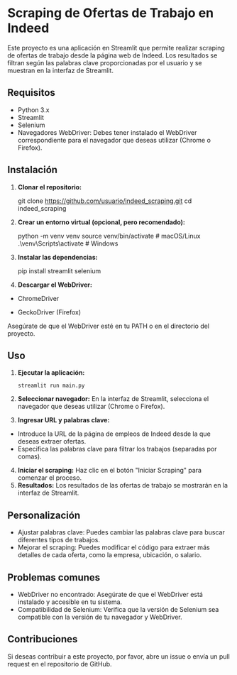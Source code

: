 # Scraping de Ofertas de Trabajo en Indeed

Este proyecto es una aplicación en Streamlit que permite realizar scraping de ofertas de trabajo desde la página web de Indeed. Los resultados se filtran según las palabras clave proporcionadas por el usuario y se muestran en la interfaz de Streamlit.

## Requisitos

- Python 3.x
- Streamlit
- Selenium
- Navegadores WebDriver: Debes tener instalado el WebDriver correspondiente para el navegador que deseas utilizar (Chrome o Firefox).

## Instalación

1. **Clonar el repositorio:**


    git clone https://github.com/usuario/indeed_scraping.git
    cd indeed_scraping

2. **Crear un entorno virtual (opcional, pero recomendado):**


    python -m venv venv
    source venv/bin/activate  # macOS/Linux
    .\venv\Scripts\activate  # Windows

3. **Instalar las dependencias:**

    
    pip install streamlit selenium

4. **Descargar el WebDriver:**

- ChromeDriver

- GeckoDriver (Firefox)

Asegúrate de que el WebDriver esté en tu PATH o en el directorio del proyecto.

## Uso

1. **Ejecutar la aplicación:**

       streamlit run main.py
2. **Seleccionar navegador:** En la interfaz de Streamlit, selecciona el navegador que deseas utilizar (Chrome o Firefox).

3. **Ingresar URL y palabras clave:**
- Introduce la URL de la página de empleos de Indeed desde la que deseas extraer ofertas.
- Especifica las palabras clave para filtrar los trabajos (separadas por comas).
4. **Iniciar el scraping:** Haz clic en el botón "Iniciar Scraping" para comenzar el proceso.
5. **Resultados:** Los resultados de las ofertas de trabajo se mostrarán en la interfaz de Streamlit.

## Personalización

- Ajustar palabras clave: Puedes cambiar las palabras clave para buscar diferentes tipos de trabajos.
- Mejorar el scraping: Puedes modificar el código para extraer más detalles de cada oferta, como la empresa, ubicación, o salario.

## Problemas comunes

- WebDriver no encontrado: Asegúrate de que el WebDriver está instalado y accesible en tu sistema.
- Compatibilidad de Selenium: Verifica que la versión de Selenium sea compatible con la versión de tu navegador y WebDriver.

## Contribuciones

Si deseas contribuir a este proyecto, por favor, abre un issue o envía un pull request en el repositorio de GitHub.